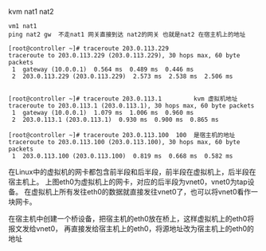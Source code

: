 kvm nat1  nat2



```
vm1 nat1
ping nat2 gw  不走nat1 网关直接到达 nat2的网关 也就是nat2 在宿主机上的地址
```




```
[root@controller ~]# traceroute 203.0.113.229
traceroute to 203.0.113.229 (203.0.113.229), 30 hops max, 60 byte packets
 1  gateway (10.0.0.1)  0.564 ms  0.489 ms  0.446 ms
 2  203.0.113.229 (203.0.113.229)  2.573 ms  2.538 ms  2.506 ms


[root@controller ~]# traceroute 203.0.113.1         kvm 虚拟机地址
traceroute to 203.0.113.1 (203.0.113.1), 30 hops max, 60 byte packets
 1  gateway (10.0.0.1)  1.079 ms  1.006 ms  0.960 ms
 2  203.0.113.1 (203.0.113.1)  0.930 ms  0.900 ms  0.865 ms

[root@controller ~]# traceroute 203.0.113.100  100  是宿主机的地址
traceroute to 203.0.113.100 (203.0.113.100), 30 hops max, 60 byte packets
 1  203.0.113.100 (203.0.113.100)  0.819 ms  0.668 ms  0.582 ms
```



在Linux中的虚拟机的网卡都包含前半段和后半段，前半段在虚拟机上，后半段在宿主机上。
上图eth0为虚拟机上的网卡，对应的后半段为vnet0，vnet0为tap设备。
在虚拟机上所有发往eth0的数据就直接发往vnet0了，也可以将vnet0看作一块网卡。


在宿主机中创建一个桥设备，把宿主机的eth0放在桥上，这样虚拟机上的eth0将报文发给vnet0，
再直接发给宿主机上的eth0，将源地址改为宿主机上的eth0的地址
